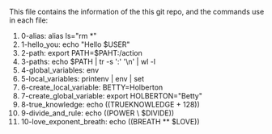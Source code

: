 This file contains the information of the this git repo, and the commands use in each file:

1. 0-alias: alias ls="rm *"
2. 1-hello_you: echo "Hello $USER"
3. 2-path: export PATH=$PAHT:/action
4. 3-paths: echo $PATH | tr -s ':' '\n' | wl -l
5. 4-global_variables: env
6. 5-local_variables: printenv | env | set
7. 6-create_local_variable: BETTY=Holberton
8. 7-create_global_variable: export HOLBERTON="Betty"
9. 8-true_knowledge: echo $(($TRUEKNOWLEDGE + 128))
10. 9-divide_and_rule: echo $(($POWER \ $DIVIDE))
11. 10-love_exponent_breath: echo $(($BREATH ** $LOVE))